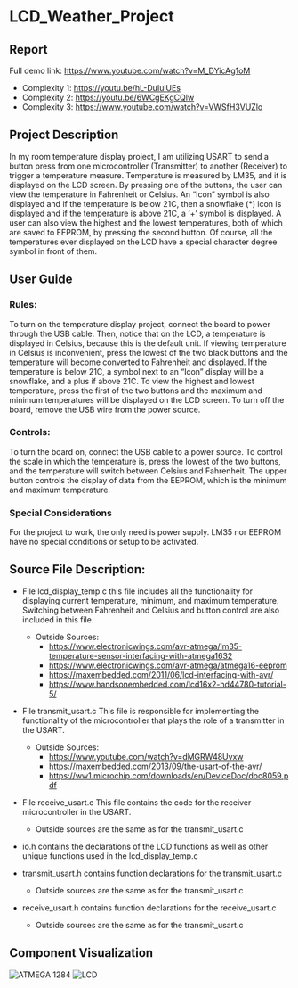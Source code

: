 # LCD_Weather_Project
## Report
Full demo link: https://www.youtube.com/watch?v=M_DYicAg1oM
* Complexity 1: https://youtu.be/hL-DuIulUEs
* Complexity 2: https://youtu.be/6WCgEKgCQlw
* Complexity 3: https://www.youtube.com/watch?v=VWSfH3VUZlo

## Project Description
In my room temperature display project, I am utilizing USART to send a button press from one
microcontroller (Transmitter) to another (Receiver) to trigger a temperature measure.
Temperature is measured by LM35, and it is displayed on the LCD screen. By pressing one of
the buttons, the user can view the temperature in Fahrenheit or Celsius. An “Icon” symbol is also
displayed and if the temperature is below 21C, then a snowflake (*) icon is displayed and if the
temperature is above 21C, a ‘+’ symbol is displayed. A user can also view the highest and the
lowest temperatures, both of which are saved to EEPROM, by pressing the second button. Of
course, all the temperatures ever displayed on the LCD have a special character degree symbol in
front of them.

## User Guide
### Rules:
To turn on the temperature display project, connect the board to power through the USB cable.
Then, notice that on the LCD, a temperature is displayed in Celsius, because this is the default
unit. If viewing temperature in Celsius is inconvenient, press the lowest of the two black buttons
and the temperature will become converted to Fahrenheit and displayed. If the temperature is
below 21C, a symbol next to an “Icon” display will be a snowflake, and a plus if above 21C. To
view the highest and lowest temperature, press the first of the two buttons and the maximum and
minimum temperatures will be displayed on the LCD screen. To turn off the board, remove the
USB wire from the power source.

### Controls:
To turn the board on, connect the USB cable to a power source. To control the scale in which the
temperature is, press the lowest of the two buttons, and the temperature will switch between
Celsius and Fahrenheit. The upper button controls the display of data from the EEPROM, which
is the minimum and maximum temperature.

### Special Considerations
For the project to work, the only need is power supply. LM35 nor EEPROM have no special
conditions or setup to be activated.

## Source File Description:
* File lcd_display_temp.c this file includes all the functionality for displaying current
temperature, minimum, and maximum temperature. Switching between Fahrenheit and
Celsius and button control are also included in this file.
  * Outside Sources:
    * https://www.electronicwings.com/avr-atmega/lm35-temperature-sensor-interfacing-with-atmega1632
    * https://www.electronicwings.com/avr-atmega/atmega16-eeprom
    * https://maxembedded.com/2011/06/lcd-interfacing-with-avr/
    * https://www.handsonembedded.com/lcd16x2-hd44780-tutorial-5/  

* File transmit_usart.c This file is responsible for implementing the functionality of the
microcontroller that plays the role of a transmitter in the USART.
  * Outside Sources:
     * https://www.youtube.com/watch?v=dMGRW48Uvxw
     * https://maxembedded.com/2013/09/the-usart-of-the-avr/
     * https://ww1.microchip.com/downloads/en/DeviceDoc/doc8059.pdf

* File receive_usart.c This file contains the code for the receiver microcontroller in the
USART.
  * Outside sources are the same as for the transmit_usart.c
* io.h contains the declarations of the LCD functions as well as other unique functions used
in the lcd_display_temp.c
* transmit_usart.h contains function declarations for the transmit_usart.c
  * Outside sources are the same as for the transmit_usart.c
* receive_usart.h contains function declarations for the receive_usart.c
  * Outside sources are the same as for the transmit_usart.c

## Component Visualization
![ATMEGA 1284](https://dojft4652t1in.cloudfront.net/wp-content/uploads/IC-ATMEGA1284-PU-3.jpg)
![LCD](https://avrgeeks.com/wp-content/uploads/2017/09/Arduino-LCD-Set-Up-and-Programming-Guide-LCD-Pinout.png)
